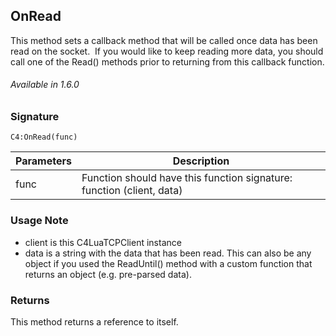 
## OnRead

This method sets a callback method that will be called once data has been read on the socket.  If you would like to keep reading more data, you should call one of the Read() methods prior to returning from this callback function.

###### Available in 1.6.0


### Signature

`C4:OnRead(func)`


| Parameters | Description |
| --- | --- |
| func | Function should have this function signature:  function (client, data) |


### Usage Note

- client is this C4LuaTCPClient instance 
- data is a string with the data that has been read. This can also be any object if you used the ReadUntil() method with a custom function that returns an object (e.g. pre-parsed data). 


### Returns

This method returns a reference to itself.